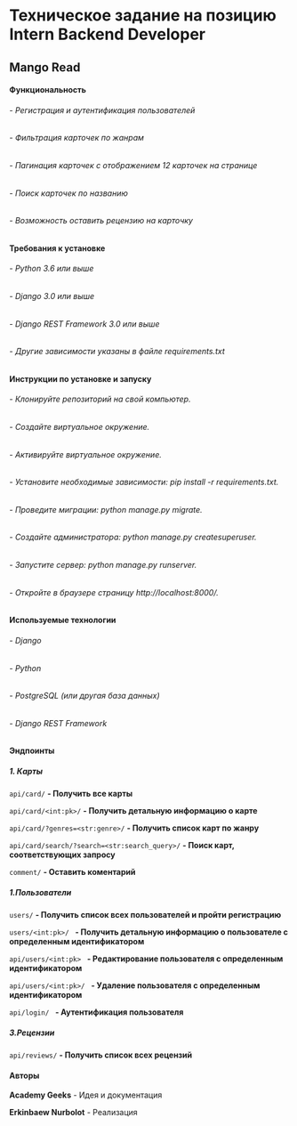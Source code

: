 # Техническое задание на позицию Intern Backend Developer

## Mango Read

#### **Функциональность**

###### - Регистрация и аутентификация пользователей
###### - Фильтрация карточек по жанрам
###### - Пагинация карточек с отображением 12 карточек на странице
###### - Поиск карточек по названию
###### - Возможность оставить рецензию на карточку

#### **Требования к установке**
###### - Python 3.6 или выше
###### - Django 3.0 или выше
###### - Django REST Framework 3.0 или выше
###### - Другие зависимости указаны в файле requirements.txt

#### **Инструкции по установке и запуску**
###### - Клонируйте репозиторий на свой компьютер.
###### - Создайте виртуальное окружение.
###### - Активируйте виртуальное окружение.
###### - Установите необходимые зависимости: pip install -r requirements.txt.
###### - Проведите миграции: python manage.py migrate.
###### - Создайте администратора: python manage.py createsuperuser.
###### - Запустите сервер: python manage.py runserver.
###### - Откройте в браузере страницу http://localhost:8000/.

#### **Используемые технологии**

###### - Django
###### - Python
###### - PostgreSQL (или другая база данных)
###### - Django REST Framework

#### Эндпоинты

##### **1. Карты**


```api/card/```
**- Получить все карты**


```api/card/<int:pk>/```
**- Получить детальную информацию о карте**


```api/card/?genres=<str:genre>/```
**- Получить список карт по жанру**


```api/card/search/?search=<str:search_query>/```
**- Поиск  карт, соответствующих запросу**

```comment/``` 
**- Оставить коментарий**


##### **1.Пользователи**

```users/```
 **- Получить список всех пользователей и пройти регистрацию**

```users/<int:pk>/ ```
**- Получить детальную информацию о пользователе с определенным идентификатором**

```api/users/<int:pk> ```
**- Редактирование пользователя с определенным идентификатором**

```api/users/<int:pk>/ ```
**- Удаление пользователя с определенным идентификатором**

```api/login/ ```
**- Аутентификация пользователя**



##### **3.Рецензии**
```api/reviews/``` **- Получить список всех рецензий**


#### **Авторы**

 **Academy Geeks** - Идея и документация

 **Erkinbaew Nurbolot** - Реализация